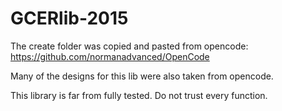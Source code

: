 # GCERlib-2015



The create folder was copied and pasted from opencode: https://github.com/normanadvanced/OpenCode    

Many of the designs for this lib were also taken from opencode.

This library is far from fully tested. Do not trust every function.
